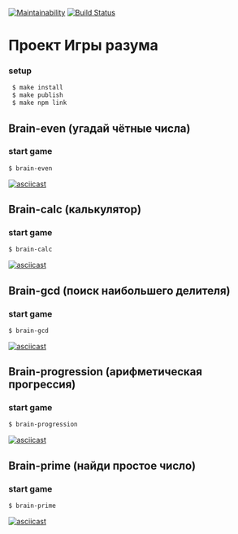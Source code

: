 [![Maintainability](https://api.codeclimate.com/v1/badges/e94273112d5e3e37ba6e/maintainability)](https://codeclimate.com/github/informer735/frontend-project-lvl1/maintainability)
[![Build Status](https://travis-ci.org/informer735/frontend-project-lvl1.svg?branch=master)](https://travis-ci.org/informer735/frontend-project-lvl1)

# Проект Игры разума
### setup 
```sh
 $ make install
 $ make publish
 $ make npm link
 ```

## Brain-even (угадай чётные числа)

 ### start game
 ```sh
 $ brain-even
 ```

[![asciicast](https://asciinema.org/a/0cESWoNKkLXcZUcRJlZ9rqiQb.svg)](https://asciinema.org/a/0cESWoNKkLXcZUcRJlZ9rqiQb)

## Brain-calc (калькулятор)

 ### start game
 ```sh
 $ brain-calc
 ```

[![asciicast](https://asciinema.org/a/kT2z7ruJE3zcXU1pU4mLTpRhD.svg)](https://asciinema.org/a/kT2z7ruJE3zcXU1pU4mLTpRhD)

## Brain-gcd (поиск наибольшего делителя)

 ### start game
 ```sh
 $ brain-gcd
 ```
[![asciicast](https://asciinema.org/a/WOst4CV8zHqwl7LAgnJIvNt4T.svg)](https://asciinema.org/a/WOst4CV8zHqwl7LAgnJIvNt4T)

## Brain-progression (арифметическая прогрессия)

 ### start game
 ```sh
 $ brain-progression
 ```

[![asciicast](https://asciinema.org/a/X7kbyLgNrSC7ldDD9HNZs0XM4.svg)](https://asciinema.org/a/X7kbyLgNrSC7ldDD9HNZs0XM4)

## Brain-prime (найди простое число)

 ### start game
 ```sh
 $ brain-prime
 ```
[![asciicast](https://asciinema.org/a/BRr9gvxNY6j8PVsezCFNBSIS4.svg)](https://asciinema.org/a/BRr9gvxNY6j8PVsezCFNBSIS4)